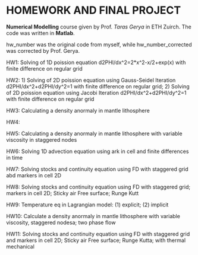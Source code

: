 # HOMEWORK AND FINAL PROJECT
**Numerical Modelling** course given by Prof. *Taras Gerya* in ETH Zuirch.
The code was written in **Matlab**.

hw_number was the original code from myself, while hw_number_corrected was corrected by Prof. Gerya.

HW1:  Solving of 1D poission equation d2PHI/dx^2=2*x^2-x/2+exp(x) with finite difference on regular grid

HW2:  1) Solving of 2D poission equation using Gauss-Seidel Iteration d2PHI/dx^2+d2PHI/dy^2=1 with finite difference on regular grid;
      2) Solving of 2D poission equation using Jacobi Iteration d2PHI/dx^2+d2PHI/dy^2=1 with finite difference on regular grid
      
HW3:  Calculating a density anormaly in mantle lithosphere

HW4:  

HW5:  Calculating a density anormaly in mantle lithosphere with variable viscosity in staggered nodes

HW6:  Solving 1D advection equation using ark in cell and finite differences in time

HW7:  Solving stocks and continuity equation using FD with staggered grid abd markers in cell 2D

HW8:  Solving stocks and continuity equation using FD with staggered grid; markers in cell 2D; Sticky air Free surface; Runge Kutt

HW9:  Temperature eq in Lagrangian model: (1) explicit; (2) implicit

HW10: Calculate a density anormaly in mantle lithosphere with variable viscosity, staggered nodesa; two phase flow

HW11: Solving stocks and continuity equation using FD with staggered grid and markers in cell 2D; Sticky air Free surface; Runge Kutta; with thermal mechanical
